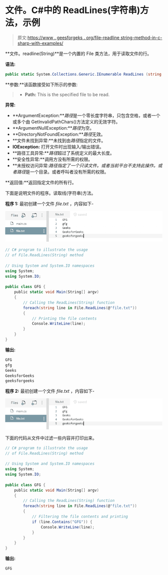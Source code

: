 # 文件。C#中的 ReadLines(字符串)方法，示例

> 原文:[https://www . geesforgeks . org/file-readline string-method-in-c-sharp-with-examples/](https://www.geeksforgeeks.org/file-readlinesstring-method-in-c-sharp-with-examples/)

**文件。readline(String)**是一个内置的 File 类方法，用于读取文件的行。

**语法:**

```cs
public static System.Collections.Generic.IEnumerable ReadLines (string path);
```

**参数:**该函数接受如下所示的参数:

> *   **Path:** This is the specified file to be read.

**异常:**

*   **ArgumentException:***路径*是一个零长度字符串，只包含空格，或者一个或多个由 GetInvalidPathChars()方法定义的无效字符。
*   **ArgumentNullException:***路径*为空。
*   **DirectoryNotFoundException:***路径*无效。
*   **文件未找到异常:**未找到由*路径*指定的文件。
*   **IOException:** 打开文件时出现输入/输出错误。
*   **路径工具异常:***路径*超过了系统定义的最大长度。
*   **安全性异常:**调用方没有所需的权限。
*   **未授权访问异常:***路径*指定了一个只读文件。或者当前平台不支持此操作。或者*路径*是一个目录。或者呼叫者没有所需的权限。

**返回值:**返回指定文件的所有行。

下面是说明文件的程序。读取线(字符串)方法。

**程序 1:** 最初创建一个文件 *file.txt* ，内容如下-

![file.txt](img/0c0cc86bade8523d22345553100d911b.png)

```cs
// C# program to illustrate the usage
// of File.ReadLines(String) method

// Using System and System.IO namespaces
using System;
using System.IO;

public class GFG {
    public static void Main(String[] argv)
    {
        // Calling the ReadLines(String) function
        foreach(string line in File.ReadLines(@"file.txt"))
        {
            // Printing the file contents
            Console.WriteLine(line);
        }
    }
}
```

**输出:**

```cs
GFG
gfg
Geeks
GeeksforGeeks
geeksforgeeks

```

**程序 2:** 最初创建一个文件 *file.txt* ，内容如下-

![file.txt](img/0c0cc86bade8523d22345553100d911b.png)

下面的代码从文件中过滤一些内容并打印出来。

```cs
// C# program to illustrate the usage
// of File.ReadLines(String) method

// Using System and System.IO namespaces
using System;
using System.IO;

public class GFG {
    public static void Main(String[] argv)
    {
        // Calling the ReadLines(String) function
        foreach(string line in File.ReadLines(@"file.txt"))
        {
            // Filtering the file contents and printing
            if (line.Contains("GFG")) {
                Console.WriteLine(line);
            }
        }
    }
}
```

**输出:**

```cs
GFG

```